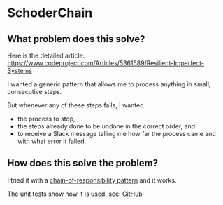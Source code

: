 ﻿# SchoderChain

## What problem does this solve?

Here is the detailed article: https://www.codeproject.com/Articles/5361589/Resilient-Imperfect-Systems

I wanted a generic pattern that allows me to process anything in small, consecutive steps.

But whenever any of these steps fails, I wanted
- the process to stop,
- the steps already done to be undone in the correct order, and
- to receive a Slack message telling me how far the process came and with what error it failed.

## How does this solve the problem?

I tried it with a [chain-of-responsibility pattern](https://en.wikipedia.org/wiki/Chain-of-responsibility_pattern) and it works.

The unit tests show how it is used, see: [GitHub](https://github.com/dietmar-schoder/SchoderChain/blob/master/SchoderChainUnitTests/ChainTests.cs)
